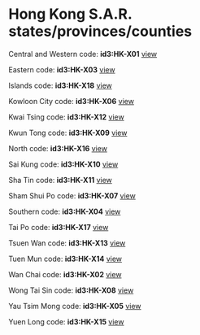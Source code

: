 # Hong Kong S.A.R. states/provinces/counties
Central and Western     code: **id3:HK-X01**     [view](../export/geojson/medium/id3/hk/x01.geojson)     


Eastern     code: **id3:HK-X03**     [view](../export/geojson/medium/id3/hk/x03.geojson)     


Islands     code: **id3:HK-X18**     [view](../export/geojson/medium/id3/hk/x18.geojson)     


Kowloon City     code: **id3:HK-X06**     [view](../export/geojson/medium/id3/hk/x06.geojson)     


Kwai Tsing     code: **id3:HK-X12**     [view](../export/geojson/medium/id3/hk/x12.geojson)     


Kwun Tong     code: **id3:HK-X09**     [view](../export/geojson/medium/id3/hk/x09.geojson)     


North     code: **id3:HK-X16**     [view](../export/geojson/medium/id3/hk/x16.geojson)     


Sai Kung     code: **id3:HK-X10**     [view](../export/geojson/medium/id3/hk/x10.geojson)     


Sha Tin     code: **id3:HK-X11**     [view](../export/geojson/medium/id3/hk/x11.geojson)     


Sham Shui Po     code: **id3:HK-X07**     [view](../export/geojson/medium/id3/hk/x07.geojson)     


Southern     code: **id3:HK-X04**     [view](../export/geojson/medium/id3/hk/x04.geojson)     


Tai Po     code: **id3:HK-X17**     [view](../export/geojson/medium/id3/hk/x17.geojson)     


Tsuen Wan     code: **id3:HK-X13**     [view](../export/geojson/medium/id3/hk/x13.geojson)     


Tuen Mun     code: **id3:HK-X14**     [view](../export/geojson/medium/id3/hk/x14.geojson)     


Wan Chai     code: **id3:HK-X02**     [view](../export/geojson/medium/id3/hk/x02.geojson)     


Wong Tai Sin     code: **id3:HK-X08**     [view](../export/geojson/medium/id3/hk/x08.geojson)     


Yau Tsim Mong     code: **id3:HK-X05**     [view](../export/geojson/medium/id3/hk/x05.geojson)     


Yuen Long     code: **id3:HK-X15**     [view](../export/geojson/medium/id3/hk/x15.geojson)     


